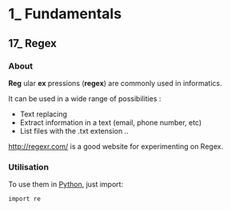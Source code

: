 # 1_ Fundamentals

## 17\_ Regex

### About

__Reg__ ular __ex__ pressions (__regex__) are commonly used in informatics.

It can be used in a wide range of possibilities :
* Text replacing
* Extract information in a text (email, phone number, etc)
* List files with the .txt extension ..

http://regexr.com/ is a good website for experimenting on Regex.

### Utilisation

To use them in [Python](https://docs.python.org/3/library/re.html), just import:

    import re
  
